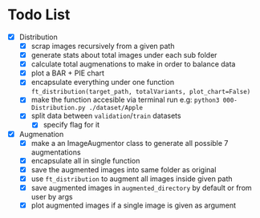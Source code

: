 # Todo List

- [x] Distribution
    - [x] scrap images recursively from a given path
    - [x] generate stats about total images under each sub folder
    - [x] calculate total augmenations to make in order to balance data
    - [x] plot a BAR + PIE chart
    - [x] encapsulate everything under one function `ft_distribution(target_path, totalVariants, plot_chart=False)`
    - [x] make the function accesible via terminal run e.g: `python3 000-Distribution.py ./dataset/Apple`
    - [x] split data between `validation`/`train` datasets
        - [x] specify flag for it
- [x] Augmenation
    - [x] make a an ImageAugmentor class to generate all possible 7 augmentations
    - [x] encapsulate all in single function
    - [x] save the augmented images into same folder as original
    - [x] use `ft_distribution` to augment all images inside given path
    - [x] save augmented images in `augmented_directory` by default or from user by args
    - [x] plot augmented images if a single image is given as argument
